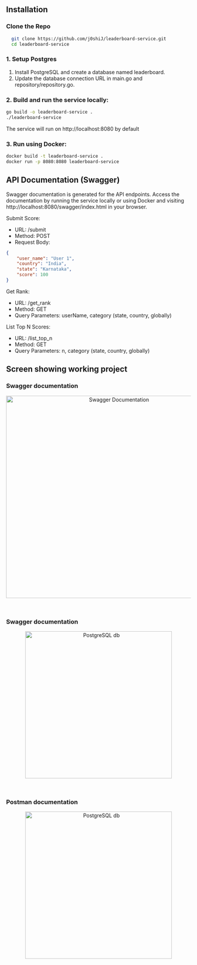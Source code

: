 
## Installation

### Clone the Repo

```bash
  git clone https://github.com/j0shiJ/leaderboard-service.git
  cd leaderboard-service

```

### 1. Setup Postgres

1. Install PostgreSQL and create a database named leaderboard.
2. Update the database connection URL in main.go and repository/repository.go.


### 2. Build and run the service locally:

```bash
go build -o leaderboard-service .
./leaderboard-service

```
The service will run on http://localhost:8080 by default

### 3. Run using Docker:

```bash
docker build -t leaderboard-service .
docker run -p 8080:8080 leaderboard-service
```


## API Documentation (Swagger)

Swagger documentation is generated for the API endpoints. Access the documentation by running the service locally or using Docker and visiting http://localhost:8080/swagger/index.html in your browser.

Submit Score:

- URL: /submit  
- Method: POST
- Request Body:
```json
{
    "user_name": "User 1",
    "country": "India",
    "state": "Karnataka",
    "score": 100
}
```

Get Rank:

- URL: /get_rank
- Method: GET
- Query Parameters: userName, category (state, country, globally)


List Top N Scores:

- URL: /list_top_n
- Method: GET
- Query Parameters: n, category (state, country, globally)

## Screen showing working project

<h3>Swagger documentation</h3>
<p align="center">
  <img src="Screenshots/Screenshot 2024-07-01 at 11.22.59 PM.png" width="600" height ="550" title="Swagger Documentation">
  
</p>

<br>

<h3>Swagger documentation</h3>
<p align="center">
  <img src="Screenshots/Screenshot 2024-07-01 at 3.06.27 PM.png" width="400" height ="400" title="PostgreSQL db">
  
</p>

<br>

<h3>Postman documentation</h3>
<p align="center">
  <img src="Screenshots/Screenshot 2024-07-01 at 3.02.31 PM.png" width="400" height ="400" title="PostgreSQL db">
  
</p>






